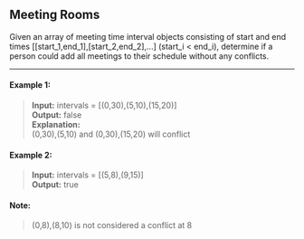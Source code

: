 ## Meeting Rooms

Given an array of meeting time interval objects consisting of start and end times [[start_1,end_1],[start_2,end_2],...] (start_i < end_i), determine if a person could add all meetings to their schedule without any conflicts.

---

#### Example 1:
> **Input:** intervals = [(0,30),(5,10),(15,20)]<br>
> **Output:** false<br>
> **Explanation:**<br>
> (0,30),(5,10) and (0,30),(15,20) will conflict

#### Example 2:
> **Input:** intervals = [(5,8),(9,15)]<br>
> **Output:** true

#### Note:
> (0,8),(8,10) is not considered a conflict at 8
